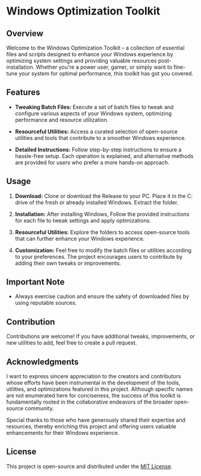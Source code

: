 # Windows Optimization Toolkit

## Overview

Welcome to the Windows Optimization Toolkit – a collection of essential files and scripts designed to enhance your Windows experience by optimizing system settings and providing valuable resources post-installation. Whether you're a power user, gamer, or simply want to fine-tune your system for optimal performance, this toolkit has got you covered.

## Features

- **Tweaking Batch Files:** Execute a set of batch files to tweak and configure various aspects of your Windows system, optimizing performance and resource utilization.

- **Resourceful Utilities:** Access a curated selection of open-source utilities and tools that contribute to a smoother Windows experience.

- **Detailed Instructions:** Follow step-by-step instructions to ensure a hassle-free setup. Each operation is explained, and alternative methods are provided for users who prefer a more hands-on approach.

## Usage

1. **Download:** Clone or download the Release to your PC. Place it in the C: drive of the fresh or already installed Windows. Extract the folder.

2. **Installation:** After installing Windows, Follow the provided instructions for each file to tweak settings and apply optimizations.

3. **Resourceful Utilities:** Explore the folders to access open-source tools that can further enhance your Windows experience.

4. **Customization:** Feel free to modify the batch files or utilities according to your preferences. The project encourages users to contribute by adding their own tweaks or improvements.

## Important Note

- Always exercise caution and ensure the safety of downloaded files by using reputable sources.

## Contribution

Contributions are welcome! If you have additional tweaks, improvements, or new utilities to add, feel free to create a pull request.

## Acknowledgments

I want to express sincere appreciation to the creators and contributors whose efforts have been instrumental in the development of the tools, utilities, and optimizations featured in this project. Although specific names are not enumerated here for conciseness, the success of this toolkit is fundamentally rooted in the collaborative endeavors of the broader open-source community.

Special thanks to those who have generously shared their expertise and resources, thereby enriching this project and offering users valuable enhancements for their Windows experience.

## License

This project is open-source and distributed under the [MIT License](LICENSE).
